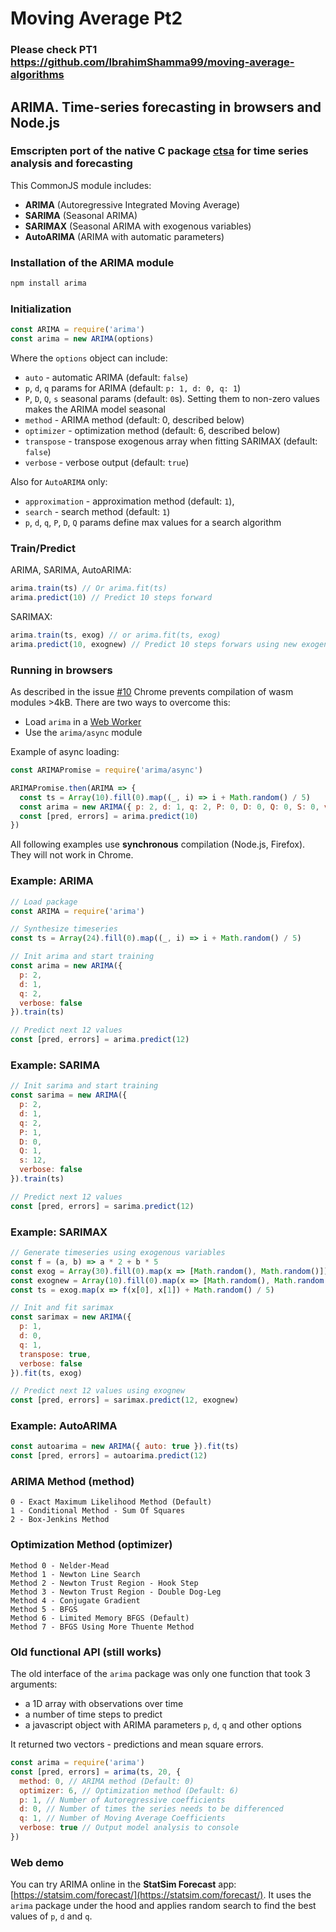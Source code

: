 # Moving Average Pt2 

### Please check PT1 https://github.com/IbrahimShamma99/moving-average-algorithms
## ARIMA. Time-series forecasting in browsers and Node.js

### Emscripten port of the native C package [ctsa](https://github.com/rafat/ctsa) for time series analysis and forecasting

This CommonJS module includes:
- **ARIMA** (Autoregressive Integrated Moving Average)
- **SARIMA** (Seasonal ARIMA)
- **SARIMAX** (Seasonal ARIMA with exogenous variables)
- **AutoARIMA** (ARIMA with automatic parameters)

### Installation of the ARIMA module
```bash
npm install arima
```

### Initialization
```javascript
const ARIMA = require('arima')
const arima = new ARIMA(options)
```

Where the `options` object can include:
- `auto` - automatic ARIMA (default: `false`)
- `p`, `d`, `q` params for ARIMA (default: `p: 1, d: 0, q: 1`)
- `P`, `D`, `Q`, `s` seasonal params (default: `0`s). Setting them to non-zero values makes the ARIMA model seasonal
- `method` - ARIMA method (default: 0, described below)
- `optimizer` - optimization method (default: 6, described below)
- `transpose` - transpose exogenous array when fitting SARIMAX (default: `false`)
- `verbose` - verbose output (default: `true`)

Also for `AutoARIMA` only:
- `approximation` - approximation method (default: `1`),
- `search` - search method (default: `1`)
- `p`, `d`, `q`, `P`, `D`, `Q` params define max values for a search algorithm

### Train/Predict
ARIMA, SARIMA, AutoARIMA:
```javascript
arima.train(ts) // Or arima.fit(ts)
arima.predict(10) // Predict 10 steps forward
```

SARIMAX:
```javascript
arima.train(ts, exog) // or arima.fit(ts, exog)
arima.predict(10, exognew) // Predict 10 steps forwars using new exogenous variables
```

### Running in browsers
As described in the issue [#10](https://github.com/zemlyansky/arima/issues/10) Chrome prevents compilation of wasm modules >4kB.
There are two ways to overcome this:
  - Load `arima` in a [Web Worker](https://developer.mozilla.org/en-US/docs/Web/API/Web_Workers_API/Using_web_workers)
  - Use the `arima/async` module 

Example of async loading:
```javascript
const ARIMAPromise = require('arima/async')

ARIMAPromise.then(ARIMA => {
  const ts = Array(10).fill(0).map((_, i) => i + Math.random() / 5)
  const arima = new ARIMA({ p: 2, d: 1, q: 2, P: 0, D: 0, Q: 0, S: 0, verbose: false }).train(ts)
  const [pred, errors] = arima.predict(10)
})
```
All following examples use **synchronous** compilation (Node.js, Firefox). They will not work in Chrome.


### Example: ARIMA
```javascript
// Load package
const ARIMA = require('arima')

// Synthesize timeseries
const ts = Array(24).fill(0).map((_, i) => i + Math.random() / 5)

// Init arima and start training
const arima = new ARIMA({
  p: 2,
  d: 1,
  q: 2,
  verbose: false
}).train(ts)

// Predict next 12 values
const [pred, errors] = arima.predict(12)
```

### Example: SARIMA
```javascript
// Init sarima and start training
const sarima = new ARIMA({
  p: 2,
  d: 1,
  q: 2,
  P: 1,
  D: 0,
  Q: 1,
  s: 12,
  verbose: false
}).train(ts)

// Predict next 12 values
const [pred, errors] = sarima.predict(12)
```

### Example: SARIMAX
```javascript
// Generate timeseries using exogenous variables
const f = (a, b) => a * 2 + b * 5
const exog = Array(30).fill(0).map(x => [Math.random(), Math.random()])
const exognew = Array(10).fill(0).map(x => [Math.random(), Math.random()])
const ts = exog.map(x => f(x[0], x[1]) + Math.random() / 5)

// Init and fit sarimax
const sarimax = new ARIMA({
  p: 1,
  d: 0,
  q: 1,
  transpose: true,
  verbose: false
}).fit(ts, exog)

// Predict next 12 values using exognew
const [pred, errors] = sarimax.predict(12, exognew)
```

### Example: AutoARIMA
```javascript
const autoarima = new ARIMA({ auto: true }).fit(ts)
const [pred, errors] = autoarima.predict(12)
```

### ARIMA Method (method)
```
0 - Exact Maximum Likelihood Method (Default)
1 - Conditional Method - Sum Of Squares
2 - Box-Jenkins Method
```

### Optimization Method (optimizer)
```
Method 0 - Nelder-Mead
Method 1 - Newton Line Search
Method 2 - Newton Trust Region - Hook Step
Method 3 - Newton Trust Region - Double Dog-Leg
Method 4 - Conjugate Gradient
Method 5 - BFGS
Method 6 - Limited Memory BFGS (Default)
Method 7 - BFGS Using More Thuente Method
```

### Old functional API (still works)
The old interface of the `arima` package was only one function that took 3 arguments:
- a 1D array with observations over time
- a number of time steps to predict
- a javascript object with ARIMA parameters `p`, `d`, `q` and other options

It returned two vectors - predictions and mean square errors.

```javascript
const arima = require('arima')
const [pred, errors] = arima(ts, 20, {
  method: 0, // ARIMA method (Default: 0)
  optimizer: 6, // Optimization method (Default: 6)
  p: 1, // Number of Autoregressive coefficients
  d: 0, // Number of times the series needs to be differenced
  q: 1, // Number of Moving Average Coefficients
  verbose: true // Output model analysis to console
})
```

### Web demo
You can try ARIMA online in the **StatSim Forecast** app:  [https://statsim.com/forecast/](https://statsim.com/forecast/).
It uses the `arima` package under the hood and applies random search to find the best values of `p`, `d` and `q`.

